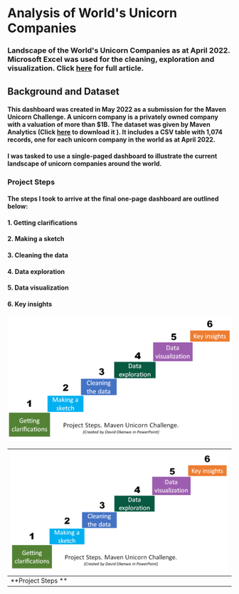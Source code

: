 # **Analysis of World's Unicorn Companies**

### Landscape of the World's Unicorn Companies as at April 2022. Microsoft Excel was used for the cleaning, exploration and visualization. Click [here](https://davidokenwa.medium.com/thoughts-behind-beautiful-dashboards-9fb8b24d9f6d) for full article.

## **Background and Dataset**
#### This dashboard was created in May 2022 as a submission for the Maven Unicorn Challenge. A unicorn company is a privately owned company with a valuation of more than $1B. The dataset was given by Maven Analytics (Click [here](https://maven-datasets.s3.amazonaws.com/Unicorn+Companies/Unicorn+Companies.zip) to download it ). It includes a CSV table with 1,074 records, one for each unicorn company in the world as at April 2022.

#### I was tasked to use a single-paged dashboard  to illustrate the current landscape of unicorn companies around the world.

### **Project Steps**

#### The steps I took to arrive at the final one-page dashboard are outlined below:
#### 1. Getting clarifications
#### 2. Making a sketch
#### 3. Cleaning the data
#### 4. Data exploration
#### 5. Data visualization
#### 6. Key insights

![project steps](https://github.com/davidokenwa/Landscape_of_World-s_Unicorns_2022/blob/main/project_steps.png)



| ![project steps](https://github.com/davidokenwa/Landscape_of_World-s_Unicorns_2022/blob/main/project_steps.png) | 
| -------- | 
| **Project Steps **    |



